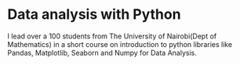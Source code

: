 # Data analysis with Python

I lead over a 100 students from The University of Nairobi(Dept of Mathematics) in a short course on introduction to python libraries like Pandas, Matplotlib, Seaborn and Numpy for Data Analysis. 
